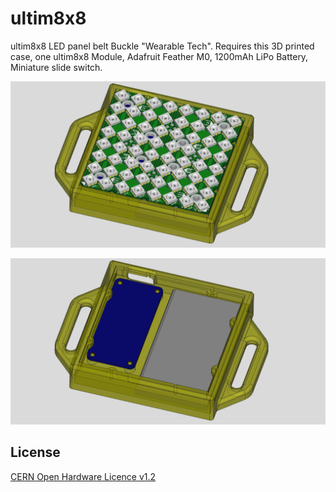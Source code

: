 # ultim8x8

ultim8x8 LED panel belt Buckle "Wearable Tech". Requires this 3D printed case, one ultim8x8 Module, 
Adafruit Feather M0, 1200mAh LiPo Battery, Miniature slide switch.

![buckle01](buckle_01.png)

![buckle02](buckle_02.png)

License
-------
[CERN Open Hardware Licence v1.2 ]

[CERN Open Hardware Licence v1.2 ]:http://www.ohwr.org/attachments/2388/cern_ohl_v_1_2.txt
